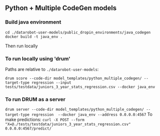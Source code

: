 ## Python + Multiple CodeGen models

### Build java environment
`cd ./datarobot-user-models/public_dropin_environments/java_codegen`   
`docker build -t java_env .`

Then run locally
### To run locally using 'drum'
Paths are relative to `./datarobot-user-models`:   

`drum score --code-dir model_templates/python_multiple_codegen/ --target-type regression --input tests/testdata/juniors_3_year_stats_regression.csv --docker java_env`

### To run DRUM as a server
`drum server --code-dir model_templates/python_multiple_codegen/ --target-type regression  --docker java_env --address 0.0.0.0:4567`
To make predictions:
`curl -X POST --form "X=@./tests/testdata/juniors_3_year_stats_regression.csv" 0.0.0.0:4567/predict/`